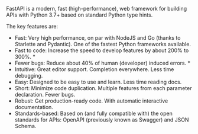 FastAPI is a modern, fast (high-performance), web framework for building APIs with Python 3.7+ based on standard Python type hints.

The key features are:

* Fast: Very high performance, on par with NodeJS and Go (thanks to Starlette and Pydantic). One of the fastest Python frameworks available.
* Fast to code: Increase the speed to develop features by about 200% to 300%. *
* Fewer bugs: Reduce about 40% of human (developer) induced errors. *
* Intuitive: Great editor support. Completion everywhere. Less time debugging.
* Easy: Designed to be easy to use and learn. Less time reading docs.
* Short: Minimize code duplication. Multiple features from each parameter declaration. Fewer bugs.
* Robust: Get production-ready code. With automatic interactive documentation.
* Standards-based: Based on (and fully compatible with) the open standards for APIs: OpenAPI (previously known as Swagger) and JSON Schema.